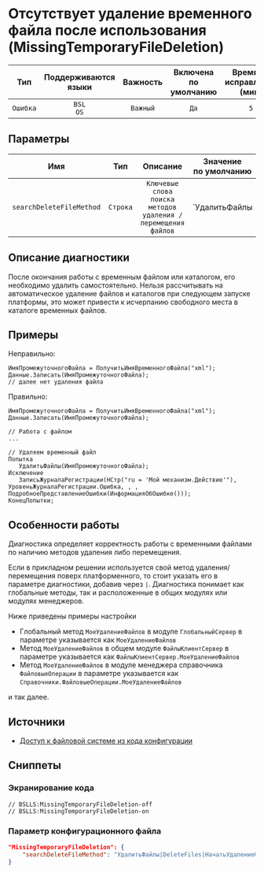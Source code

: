 # Отсутствует удаление временного файла после использования (MissingTemporaryFileDeletion)

|   Тип    |    Поддерживаются<br>языки    | Важность |    Включена<br>по умолчанию    |    Время на<br>исправление (мин)    |               Теги                |
|:--------:|:-----------------------------:|:--------:|:------------------------------:|:-----------------------------------:|:---------------------------------:|
| `Ошибка` |         `BSL`<br>`OS`         | `Важный` |              `Да`              |                 `5`                 |    `badpractice`<br>`standard`    |

## Параметры 


|           Имя            |   Тип    |                           Описание                            |                                  Значение<br>по умолчанию                                   |
|:------------------------:|:--------:|:-------------------------------------------------------------:|:-------------------------------------------------------------------------------------------:|
| `searchDeleteFileMethod` | `Строка` | `Ключевые слова поиска методов удаления / перемещения файлов` | `УдалитьФайлы|DeleteFiles|НачатьУдалениеФайлов|BeginDeletingFiles|ПереместитьФайл|MoveFile` |
<!-- Блоки выше заполняются автоматически, не трогать -->
## Описание диагностики

После окончания работы с временным файлом или каталогом, его необходимо удалить самостоятельно. 
Нельзя рассчитывать на автоматическое удаление файлов и каталогов при следующем запуске платформы, 
это может привести к исчерпанию свободного места в каталоге временных файлов.

## Примеры

Неправильно:

```bsl
ИмяПромежуточногоФайла = ПолучитьИмяВременногоФайла("xml");
Данные.Записать(ИмяПромежуточногоФайла);
// далее нет удаления файла
```

Правильно:

```bsl
ИмяПромежуточногоФайла = ПолучитьИмяВременногоФайла("xml");
Данные.Записать(ИмяПромежуточногоФайла);

// Работа с файлом
...

// Удаляем временный файл
Попытка
   УдалитьФайлы(ИмяПромежуточногоФайла);
Исключение
   ЗаписьЖурналаРегистрации(НСтр("ru = 'Мой механизм.Действие'"), УровеньЖурналаРегистрации.Ошибка, , , ПодробноеПредставлениеОшибки(ИнформацияОбОшибке()));
КонецПопытки;
```

## Особенности работы

Диагностика определяет корректность работы с временными файлами по наличию методов удаления либо перемещения.

Если в прикладном решении используется свой метод удаления/перемещения поверх платформенного, то стоит указать его в параметре диагностики, добавив через `|`. Диагностика понимает как глобальные методы, так и расположенные в общих модулях или модулях менеджеров.

Ниже приведены примеры настройки

- Глобальный метод `МоеУдалениеФайлов` в модуле `ГлобальныйСервер` в параметре указывается как `МоеУдалениеФайлов`
- Метод `МоеУдалениеФайлов` в общем модуле `ФайлыКлиентСервер` в параметре указывается как `ФайлыКлиентСервер.МоеУдалениеФайлов`
- Метод `МоеУдалениеФайлов` в модуле менеджера справочника `ФайловыеОперации` в параметре указывается как `Справочники.ФайловыеОперации.МоеУдалениеФайлов`

и так далее.

## Источники

* [Доступ к файловой системе из кода конфигурации](https://its.1c.ru/db/v8std#content:542:hdoc)

## Сниппеты

<!-- Блоки ниже заполняются автоматически, не трогать -->
### Экранирование кода

```bsl
// BSLLS:MissingTemporaryFileDeletion-off
// BSLLS:MissingTemporaryFileDeletion-on
```

### Параметр конфигурационного файла

```json
"MissingTemporaryFileDeletion": {
    "searchDeleteFileMethod": "УдалитьФайлы|DeleteFiles|НачатьУдалениеФайлов|BeginDeletingFiles|ПереместитьФайл|MoveFile"
}
```
